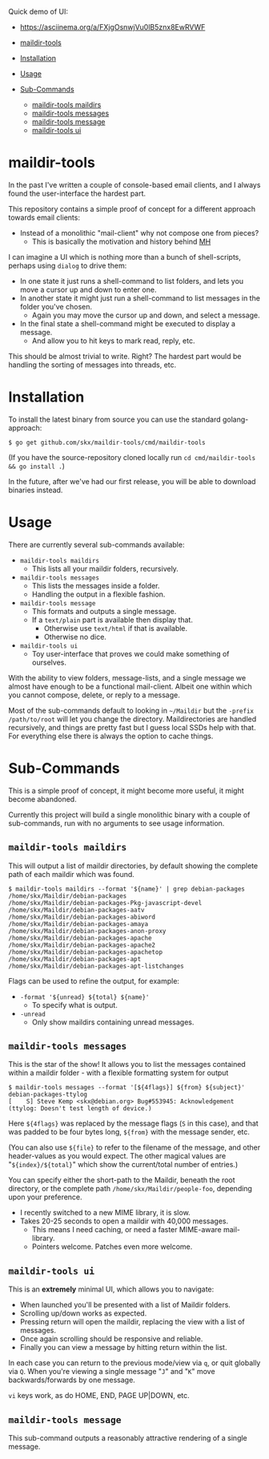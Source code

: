 
Quick demo of UI:

* https://asciinema.org/a/FXjgOsnwjVu0lB5znx8EwRVWF


* [maildir-tools](#maildir-tools)
* [Installation](#installation)
* [Usage](#usage)
* [Sub-Commands](#sub-commands)
  * [maildir-tools maildirs](#maildir-tools-maildirs)
  * [maildir-tools messages](#maildir-tools-messages)
  * [maildir-tools message](#maildir-tools-message)
  * [maildir-tools ui](#maildir-tools-ui)


# maildir-tools

In the past I've written a couple of console-based email clients, and I always found the user-interface the hardest part.

This repository contains a simple proof of concept for a different approach towards email clients:

* Instead of a monolithic "mail-client" why not compose one from pieces?
  * This is basically the motivation and history behind [MH](https://en.wikipedia.org/wiki/MH_Message_Handling_System)

I can imagine a UI which is nothing more than a bunch of shell-scripts, perhaps using `dialog` to drive them:

* In one state it just runs a shell-command to list folders, and lets you move a cursor up and down to enter one.
* In another state it might just run a shell-command to list messages in the folder you've chosen.
  * Again you may move the cursor up and down, and select a message.
* In the final state a shell-command might be executed to display a message.
  * And allow you to hit keys to mark read, reply, etc.

This should be almost trivial to write.  Right?  The hardest part would be handling the sorting of messages into threads, etc.


# Installation

To install the latest binary from source you can use the standard golang-approach:

```
$ go get github.com/skx/maildir-tools/cmd/maildir-tools
```

(If you have the source-repository cloned locally run `cd cmd/maildir-tools && go install .`)

In the future, after we've had our first release, you will be able to download binaries instead.



# Usage

There are currently several sub-commands available:

* `maildir-tools maildirs`
  * This lists all your maildir folders, recursively.
* `maildir-tools messages`
  * This lists the messages inside a folder.
  * Handling the output in a flexible fashion.
* `maildir-tools message`
  * This formats and outputs a single message.
  * If a `text/plain` part is available then display that.
     * Otherwise use `text/html` if that is available.
     * Otherwise no dice.
* `maildir-tools ui`
  * Toy user-interface that proves we could make something of ourselves.

With the ability to view folders, message-lists, and a single message we almost have enough to be a functional mail-client.  Albeit one within which you cannot compose, delete, or reply to a message.

Most of the sub-commands default to looking in `~/Maildir` but the `-prefix /path/to/root` will let you change the directory.  Maildirectories are handled recursively, and things are pretty fast but I guess local SSDs help with that.  For everything else there is always the option to cache things.


# Sub-Commands

This is a simple proof of concept, it might become more useful, it might become abandoned.

Currently this project will build a single monolithic binary with a couple of sub-commands, run with no arguments to see usage information.


## `maildir-tools maildirs`

This will output a list of maildir directories, by default showing the complete path of each maildir which was found.

```
$ maildir-tools maildirs --format '${name}' | grep debian-packages
/home/skx/Maildir/debian-packages
/home/skx/Maildir/debian-packages-Pkg-javascript-devel
/home/skx/Maildir/debian-packages-aatv
/home/skx/Maildir/debian-packages-abiword
/home/skx/Maildir/debian-packages-amaya
/home/skx/Maildir/debian-packages-anon-proxy
/home/skx/Maildir/debian-packages-apache
/home/skx/Maildir/debian-packages-apache2
/home/skx/Maildir/debian-packages-apachetop
/home/skx/Maildir/debian-packages-apt
/home/skx/Maildir/debian-packages-apt-listchanges
```

Flags can be used to refine the output, for example:

* `-format '${unread} ${total} ${name}'`
  * To specify what is output.
* `-unread`
  * Only show maildirs containing unread messages.


## `maildir-tools messages`

This is the star of the show!  It allows you to list the messages contained
within a maildir folder - with a flexible formatting system for output

```
$ maildir-tools messages --format '[${4flags}] ${from} ${subject}' debian-packages-ttylog
[    S] Steve Kemp <skx@debian.org> Bug#553945: Acknowledgement (ttylog: Doesn't test length of device.)

```

Here `${4flags}` was replaced by the message flags (`S` in this case), and that was padded to be four bytes long, `${from}` with the message sender, etc.

(You can also use `${file}` to refer to the filename of the message, and other header-values as you would expect.  The other magical values are "`${index}/${total}`" which show the current/total number of entries.)

You can specify either the short-path to the Maildir, beneath the root directory, or the complete path `/home/skx/Maildir/people-foo`, depending upon your preference.

* I recently switched to a new MIME library, it is slow.
* Takes 20-25 seconds to open a maildir with 40,000 messages.
  * This means I need caching, or need a faster MIME-aware mail-library.
  * Pointers welcome.  Patches even more welcome.


## `maildir-tools ui`

This is an __extremely__ minimal UI, which allows you to navigate:

* When launched you'll be presented with a list of Maildir folders.
* Scrolling up/down works as expected.
* Pressing return will open the maildir, replacing the view with a list of messages.
* Once again scrolling should be responsive and reliable.
* Finally you can view a message by hitting return within the list.

In each case you can return to the previous mode/view via `q`, or quit globally via `Q`.  When you're viewing a single message "`J`" and "`K`" move backwards/forwards by one message.

`vi` keys work, as do HOME, END, PAGE UP|DOWN, etc.


## `maildir-tools message`

This sub-command outputs a reasonably attractive rendering of a single message.
